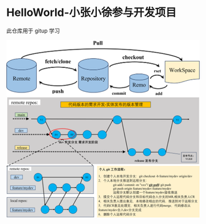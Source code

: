 # HelloWorld-小张小徐参与开发项目
此仓库用于 gitup 学习

![本地路径](./picture/flow_chart.png "md图片插入")
![本地路径](./picture/branch_management_chart.png "md图片插入")
